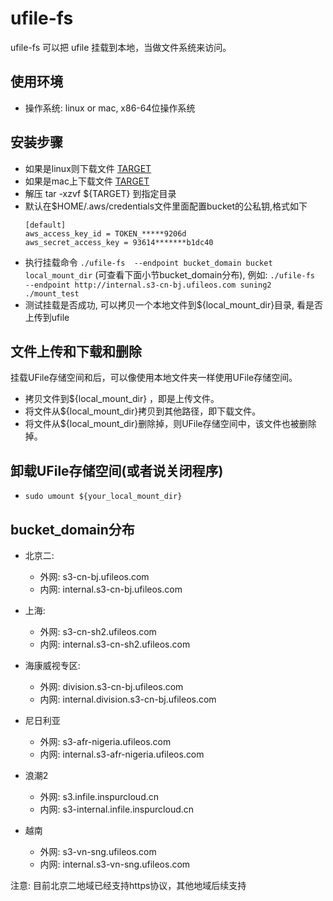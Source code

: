 # ufile-fs
ufile-fs 可以把 ufile 挂载到本地，当做文件系统来访问。

## 使用环境
* 操作系统: linux or mac, x86-64位操作系统

## 安装步骤
* 如果是linux则下载文件 [TARGET](https://github.com/ufilesdk-dev/ufile-fs/releases/download/v0.21.0/ufile-fs-linux.tar.gz)
* 如果是mac上下载文件 [TARGET](https://github.com/ufilesdk-dev/ufile-fs/releases/download/v0.21.0/ufile-fs-mac.tar.gz)
* 解压 tar -xzvf ${TARGET} 到指定目录
* 默认在$HOME/.aws/credentials文件里面配置bucket的公私钥,格式如下
  ```
  [default]
  aws_access_key_id = TOKEN_*****9206d
  aws_secret_access_key = 93614*******b1dc40
  ```
* 执行挂载命令 ```./ufile-fs  --endpoint bucket_domain bucket local_mount_dir``` (可查看下面小节bucket_domain分布), 例如: ```./ufile-fs  --endpoint http://internal.s3-cn-bj.ufileos.com suning2  ./mount_test```
* 测试挂载是否成功, 可以拷贝一个本地文件到${local_mount_dir}目录, 看是否上传到ufile

## 文件上传和下载和删除
 挂载UFile存储空间和后，可以像使用本地文件夹一样使用UFile存储空间。
* 拷贝文件到${local_mount_dir} ，即是上传文件。
* 将文件从${local_mount_dir}拷贝到其他路径，即下载文件。
* 将文件从${local_mount_dir}删除掉，则UFile存储空间中，该文件也被删除掉。

## 卸载UFile存储空间(或者说关闭程序)
* ```sudo umount ${your_local_mount_dir}```

## bucket_domain分布
* 北京二:
  * 外网: s3-cn-bj.ufileos.com
  * 内网: internal.s3-cn-bj.ufileos.com

* 上海:
  * 外网: s3-cn-sh2.ufileos.com
  * 内网: internal.s3-cn-sh2.ufileos.com

* 海康威视专区:
  * 外网: division.s3-cn-bj.ufileos.com
  * 内网: internal.division.s3-cn-bj.ufileos.com

* 尼日利亚
  * 外网: s3-afr-nigeria.ufileos.com
  * 内网: internal.s3-afr-nigeria.ufileos.com

* 浪潮2
  * 外网: s3.infile.inspurcloud.cn
  * 内网: s3-internal.infile.inspurcloud.cn

* 越南
  * 外网: s3-vn-sng.ufileos.com
  * 内网: internal.s3-vn-sng.ufileos.com

注意: 目前北京二地域已经支持https协议，其他地域后续支持
